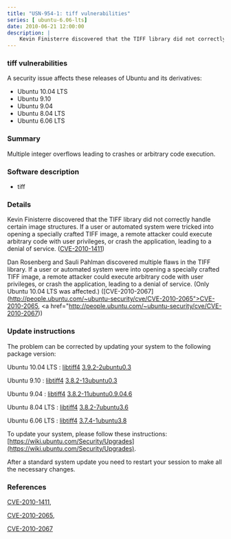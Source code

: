 ```yaml
---
title: "USN-954-1: tiff vulnerabilities"
series: [ ubuntu-6.06-lts]
date: 2010-06-21 12:00:00
description: |
    Kevin Finisterre discovered that the TIFF library did not correctly handle certain image structures.  If a user or automated system were tricked into opening a specially crafted TIFF image, a remote attacker could execute arbitrary code with user privileges, or crash the application, leading to a denial of service. ([CVE-2010-1411](http://people.ubuntu.com/~ubuntu-security/cve/CVE-2010-1411))
--- 
```

 
### tiff vulnerabilities

A security issue affects these releases of Ubuntu and its derivatives:

* Ubuntu 10.04 LTS
* Ubuntu 9.10
* Ubuntu 9.04
* Ubuntu 8.04 LTS
* Ubuntu 6.06 LTS

### Summary

Multiple integer overflows leading to crashes or arbitrary code execution. 

### Software description

* tiff 

### Details

Kevin Finisterre discovered that the TIFF library did not correctly handle certain image structures. If a user or automated system were tricked into opening a specially crafted TIFF image, a remote attacker could execute arbitrary code with user privileges, or crash the application, leading to a denial of service. ([CVE-2010-1411](http://people.ubuntu.com/~ubuntu-security/cve/CVE-2010-1411))

Dan Rosenberg and Sauli Pahlman discovered multiple flaws in the TIFF library. If a user or automated system were into opening a specially crafted TIFF image, a remote attacker could execute arbitrary code with user privileges, or crash the application, leading to a denial of service. (Only Ubuntu 10.04 LTS was affected.) ([CVE-2010-2067](http://people.ubuntu.com/~ubuntu-security/cve/CVE-2010-2065">CVE-2010-2065</a>, <a href="http://people.ubuntu.com/~ubuntu-security/cve/CVE-2010-2067)) 

### Update instructions

The problem can be corrected by updating your system to the following package version:

Ubuntu 10.04 LTS
 : [libtiff4](https://launchpad.net/ubuntu/+source/tiff) <span> [3.9.2-2ubuntu0.3](https://launchpad.net/ubuntu/+source/tiff/3.9.2-2ubuntu0.3) </span> 

Ubuntu 9.10
 : [libtiff4](https://launchpad.net/ubuntu/+source/tiff) <span> [3.8.2-13ubuntu0.3](https://launchpad.net/ubuntu/+source/tiff/3.8.2-13ubuntu0.3) </span> 

Ubuntu 9.04
 : [libtiff4](https://launchpad.net/ubuntu/+source/tiff) <span> [3.8.2-11ubuntu0.9.04.6](https://launchpad.net/ubuntu/+source/tiff/3.8.2-11ubuntu0.9.04.6) </span> 

Ubuntu 8.04 LTS
 : [libtiff4](https://launchpad.net/ubuntu/+source/tiff) <span> [3.8.2-7ubuntu3.6](https://launchpad.net/ubuntu/+source/tiff/3.8.2-7ubuntu3.6) </span> 

Ubuntu 6.06 LTS
 : [libtiff4](https://launchpad.net/ubuntu/+source/tiff) <span> [3.7.4-1ubuntu3.8](https://launchpad.net/ubuntu/+source/tiff/3.7.4-1ubuntu3.8) </span> 

To update your system, please follow these instructions: [https://wiki.ubuntu.com/Security/Upgrades](https://wiki.ubuntu.com/Security/Upgrades).

After a standard system update you need to restart your session to make all the necessary changes. 

### References

 [CVE-2010-1411](http://people.ubuntu.com/~ubuntu-security/cve/CVE-2010-1411), 

 [CVE-2010-2065](http://people.ubuntu.com/~ubuntu-security/cve/CVE-2010-2065), 

 [CVE-2010-2067](http://people.ubuntu.com/~ubuntu-security/cve/CVE-2010-2067)
 

